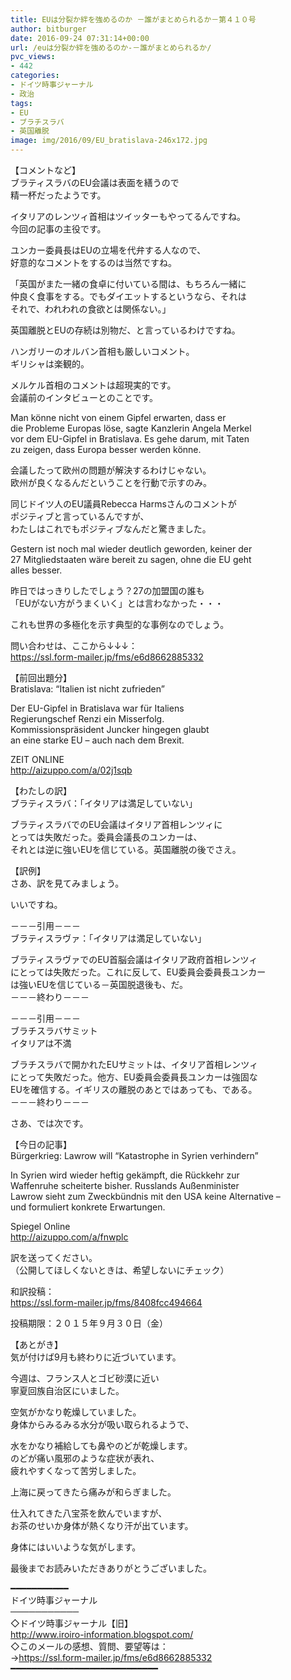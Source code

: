 ```yaml
---
title: EUは分裂か絆を強めるのか －誰がまとめられるか－第４１０号
author: bitburger
date: 2016-09-24 07:31:14+00:00
url: /euは分裂か絆を強めるのか-－誰がまとめられるか/
pvc_views:
- 442
categories:
- ドイツ時事ジャーナル
- 政治
tags:
- EU
- ブラチスラバ
- 英国離脱
image: img/2016/09/EU_bratislava-246x172.jpg
---
```

【コメントなど】  
ブラティスラバのEU会議は表面を繕うので  
精一杯だったようです。  
  
イタリアのレンツィ首相はツイッターもやってるんですね。  
今回の記事の主役です。  
  
ユンカー委員長はEUの立場を代弁する人なので、  
好意的なコメントをするのは当然ですね。  
  
「英国がまた一緒の食卓に付いている間は、もちろん一緒に  
仲良く食事をする。でもダイエットするというなら、それは  
それで、われわれの食欲とは関係ない。」  
  
英国離脱とEUの存続は別物だ、と言っているわけですね。  
  
  
ハンガリーのオルバン首相も厳しいコメント。  
ギリシャは楽観的。  
  
  
メルケル首相のコメントは超現実的です。  
会議前のインタビューとのことです。  
  
Man könne nicht von einem Gipfel erwarten, dass er  
die Probleme Europas löse, sagte Kanzlerin Angela Merkel  
vor dem EU-Gipfel in Bratislava. Es gehe darum, mit Taten  
zu zeigen, dass Europa besser werden könne.  
  
  
会議したって欧州の問題が解決するわけじゃない。  
欧州が良くなるんだということを行動で示すのみ。  
  
  
  
同じドイツ人のEU議員Rebecca Harmsさんのコメントが  
ポジティブと言っているんですが、  
わたしはこれでもポジティブなんだと驚きました。  
  
Gestern ist noch mal wieder deutlich geworden, keiner der  
27 Mitgliedstaaten wäre bereit zu sagen, ohne die EU geht  
alles besser.  
  
昨日ではっきりしたでしょう？27の加盟国の誰も  
「EUがない方がうまくいく」とは言わなかった・・・  
  
  
これも世界の多極化を示す典型的な事例なのでしょう。  
  
  
問い合わせは、ここから↓↓↓：  
<https://ssl.form-mailer.jp/fms/e6d8662885332>  
  
  
  
【前回出題分】  
Bratislava: &#8220;Italien ist nicht zufrieden&#8221;  
  
Der EU-Gipfel in Bratislava war für Italiens  
Regierungschef Renzi ein Misserfolg.  
Kommissionspräsident Juncker hingegen glaubt  
an eine starke EU &#8211; auch nach dem Brexit.  
  
ZEIT ONLINE  
<http://aizuppo.com/a/02j1sqb>  
  
  
【わたしの訳】  
ブラティスラバ：「イタリアは満足していない」  
  
ブラティスラバでのEU会議はイタリア首相レンツィに  
とっては失敗だった。委員会議長のユンカーは、  
それとは逆に強いEUを信じている。英国離脱の後でさえ。  
  
  
【訳例】  
さあ、訳を見てみましょう。  
  
いいですね。  
  
－－－引用－－－  
ブラティスラヴァ：「イタリアは満足していない」  
  
ブラティスラヴァでのEU首脳会議はイタリア政府首相レンツィ  
にとっては失敗だった。これに反して、EU委員会委員長ユンカー  
は強いEUを信じている－英国脱退後も、だ。  
－－－終わり－－－  
  
  
－－－引用－－－  
ブラチスラバサミット  
イタリアは不満  
  
ブラチスラバで開かれたEUサミットは、イタリア首相レンツィ  
にとって失敗だった。他方、EU委員会委員長ユンカーは強固な  
EUを確信する。イギリスの離脱のあとではあっても、である。  
－－－終わり－－－  
  
  
さあ、では次です。  
  
  
【今日の記事】  
Bürgerkrieg: Lawrow will &#8220;Katastrophe in Syrien verhindern&#8221;  
  
In Syrien wird wieder heftig gekämpft, die Rückkehr zur  
Waffenruhe scheiterte bisher. Russlands Außenminister  
Lawrow sieht zum Zweckbündnis mit den USA keine Alternative &#8211;  
und formuliert konkrete Erwartungen.  
  
Spiegel Online  
<http://aizuppo.com/a/fnwplc>  
  
  
訳を送ってください。  
（公開してほしくないときは、希望しないにチェック）  
  
和訳投稿：  
 <https://ssl.form-mailer.jp/fms/8408fcc494664>  
  
投稿期限：２０１５年９月３０日（金）  
  
【あとがき】  
気が付けば9月も終わりに近づいています。  
  
今週は、フランス人とゴビ砂漠に近い  
寧夏回族自治区にいました。  
  
空気がかなり乾燥していました。  
身体からみるみる水分が吸い取られるようで、  
  
水をかなり補給しても鼻やのどが乾燥します。  
のどが痛い風邪のような症状が表れ、  
疲れやすくなって苦労しました。  
  
上海に戻ってきたら痛みが和らぎました。  
  
仕入れてきた八宝茶を飲んでいますが、  
お茶のせいか身体が熱くなり汗が出ています。  
  
身体にはいいような気がします。  
  
  
  
最後までお読みいただきありがとうございました。  
  
  
━━━━━━━━━━━  
ドイツ時事ジャーナル  
───────────  
◇ドイツ時事ジャーナル【旧】  
<http://www.iroiro-information.blogspot.com/>  
◇このメールの感想、質問、要望等は：  
-><https://ssl.form-mailer.jp/fms/e6d8662885332>  
━━━━━━━━━━━━━━━━━━━━━━━━━━━━